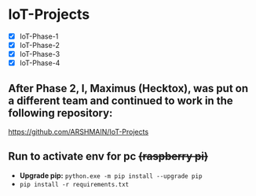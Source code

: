# IoT-Projects
- [x] IoT-Phase-1
- [x] IoT-Phase-2
- [x] IoT-Phase-3
- [x] IoT-Phase-4

## After Phase 2, I, Maximus (Hecktox), was put on a different team and continued to work in the following repository:
https://github.com/ARSHMAIN/IoT-Projects

## Run to activate env for pc ~~(raspberry pi)~~
- **Upgrade pip:** `python.exe -m pip install --upgrade pip`
- `pip install -r requirements.txt`
